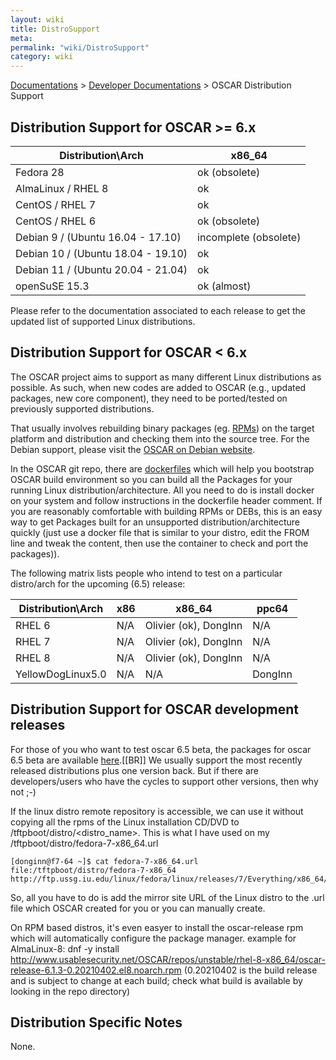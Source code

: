 ```yaml
---
layout: wiki
title: DistroSupport
meta: 
permalink: "wiki/DistroSupport"
category: wiki
---
```

<!-- Name: DistroSupport -->
<!-- Version: 55 -->
<!-- Author: olahaye74 -->
[Documentations](Document) > [Developer Documentations](DevelDocs) > OSCAR Distribution Support

## Distribution Support for OSCAR >= 6.x

|Distribution\Arch       |x86_64 |
|---|---|
| Fedora 28       | ok (obsolete) |
| AlmaLinux / RHEL 8       | ok |
| CentOS / RHEL 7       | ok |
| CentOS / RHEL 6       | ok (obsolete) |
| Debian 9 /  (Ubuntu 16.04 - 17.10)  | incomplete (obsolete) |
| Debian 10 / (Ubuntu 18.04 - 19.10)  | ok |
| Debian 11 / (Ubuntu 20.04 - 21.04)  | ok |
| openSuSE 15.3  | ok (almost) |


Please refer to the documentation associated to each release to get the updated list of supported Linux distributions.

## Distribution Support for OSCAR < 6.x

The OSCAR project aims to support as many different Linux distributions as possible.  As such, when new codes are added to OSCAR (e.g., updated packages, new core component), they need to be ported/tested on previously supported distributions.

That usually involves rebuilding binary packages (eg. [RPMs](BuildRPM)) on the target platform and distribution and checking them into the source tree. For the Debian support, please visit the [OSCAR on Debian website](OSCARonDebian).

In the OSCAR git repo, there are [dockerfiles](https://github.com/oscar-cluster/oscar/tree/master/support_files) which will help you bootstrap OSCAR build environment so you can build all the Packages for your running Linux distribution/architecture. All you need to do is install docker on your system and follow instructions in the dockerfile header comment.  If you are reasonably comfortable with building RPMs or DEBs, this is an easy way to get Packages built for an unsupported distribution/architecture quickly (just use a docker file that is similar to your distro, edit the FROM line and tweak the content, then use the container to check and port the packages)).

The following matrix lists people who intend to test on a particular distro/arch for the upcoming (6.5) release:

|Distribution\Arch    | x86     | x86_64 | ppc64 |
|---|---|---|---|
| RHEL 6              | N/A | Olivier (ok), DongInn | N/A      |
| RHEL 7              | N/A | Olivier (ok), DongInn | N/A      |
| RHEL 8              | N/A | Olivier (ok), DongInn | N/A      |
| YellowDogLinux5.0   | N/A        | N/A      | DongInn     |

## Distribution Support for OSCAR development releases

For those of you who want to test oscar 6.5 beta, the packages for oscar 6.5 beta are available [here](http://svn.oscar.openclustergroup.org/repos/unstable/).[[BR]]
We usually support the most recently released distributions plus one version back.  But if there are developers/users who have the cycles to support other versions, then why not ;-)

If the linux distro remote repository is accessible, we can use it without copying all the rpms of the Linux installation CD/DVD to /tftpboot/distro/<distro_name>.
This is what I have used on my /tftpboot/distro/fedora-7-x86_64.url

    [donginn@f7-64 ~]$ cat fedora-7-x86_64.url 
    file:/tftpboot/distro/fedora-7-x86_64
    http://ftp.ussg.iu.edu/linux/fedora/linux/releases/7/Everything/x86_64/os
So, all you have to do is add the mirror site URL of the Linux distro to the .url file which OSCAR created for you or you can manually create.

On RPM based distros, it's even easyer to install the oscar-release rpm which will automatically configure the package manager.
example for AlmaLinux-8: dnf -y install http://www.usablesecurity.net/OSCAR/repos/unstable/rhel-8-x86_64/oscar-release-6.1.3-0.20210402.el8.noarch.rpm
(0.20210402 is the build release and is subject to change at each build; check what build is available by looking in the repo directory)

## Distribution Specific Notes

None.
